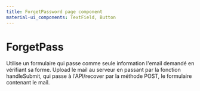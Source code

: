 ```yaml
---
title: ForgetPassword page component
material-ui_components: TextField, Button
---
```


# ForgetPass

Utilise un formulaire qui passe comme seule information l'email demandé en vérifiant sa forme.
Upload le mail au serveur en passant par la fonction handleSubmit, qui passe à l'API/recover par la méthode POST, le formulaire contenant le mail.